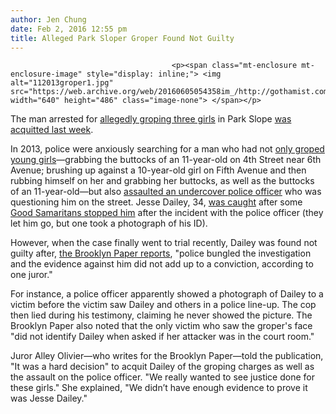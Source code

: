 ```yaml
---
author: Jen Chung
date: Feb 2, 2016 12:55 pm
title: Alleged Park Sloper Groper Found Not Guilty 
---
```


	
										<p><span class="mt-enclosure mt-enclosure-image" style="display: inline;"> <img alt="112013groper1.jpg" src="https://web.archive.org/web/20160605054358im_/http://gothamist.com/attachments/nyc_lauren/112013groper1.jpg" width="640" height="486" class="image-none"> </span></p>

<p>The man arrested for <a href="https://web.archive.org/web/20160605054358/http://gothamist.com/2013/11/21/park_slope_groper_charged_with_touc.php">allegedly groping three girls</a> in Park Slope <a href="https://web.archive.org/web/20160605054358/http://www.brooklynpaper.com/stories/39/6/dtg-slope-groper-trial-2016-02-05-bk.html">was acquitted last week</a>. </p>

<p>In 2013, police were anxiously searching for a man who had not <a href="https://web.archive.org/web/20160605054358/http://gothamist.com/2013/11/20/nypd_releases_sketch_of_park_slope.php">only groped young girls</a>&#x2014;grabbing the buttocks of an 11-year-old on 4th Street near 6th Avenue; brushing up against a 10-year-old girl on Fifth Avenue and then rubbing himself on her and grabbing her buttocks, as well as the buttocks of an 11-year-old&#x2014;but also <a href="https://web.archive.org/web/20160605054358/http://gothamist.com/2013/11/19/park_slope_groper_still_on_the_loos.php">assaulted an undercover police officer</a> who was questioning him on the street. Jesse Dailey, 34, <a href="https://web.archive.org/web/20160605054358/http://gothamist.com/2013/11/21/park_slope_groper_charged_with_touc.php">was caught</a> after some <a href="https://web.archive.org/web/20160605054358/http://gothamist.com/2013/11/23/park_slope_groper.php">Good Samaritans stopped him</a> after the incident with the police officer (they let him go, but one took a photograph of his ID). </p>

<p>However, when the case finally went to trial recently, Dailey was found not guilty after, <a href="https://web.archive.org/web/20160605054358/http://www.brooklynpaper.com/stories/39/6/dtg-slope-groper-trial-2016-02-05-bk.html">the Brooklyn Paper reports</a>, &quot;police bungled the investigation and the evidence against him did not add up to a conviction, according to one juror.&quot;</p>

<p>For instance, a police officer apparently showed a photograph of Dailey to a victim before the victim saw Dailey and others in a police line-up. The cop then lied during his testimony, claiming he never showed the picture. The Brooklyn Paper also noted that the only victim who saw the groper&apos;s face &quot;did not identify Dailey when asked if her attacker was in the court room.&quot;</p>

<p>Juror Alley Olivier&#x2014;who writes for the Brooklyn Paper&#x2014;told the publication, &quot;It was a hard decision&quot; to acquit Dailey of the groping charges as well as the assault on the police officer. &quot;We really wanted to see justice done for these girls.&quot; She explained, &quot;We didn&#x2019;t have enough evidence to prove it was Jesse Dailey.&quot;</p>					
										
									
				